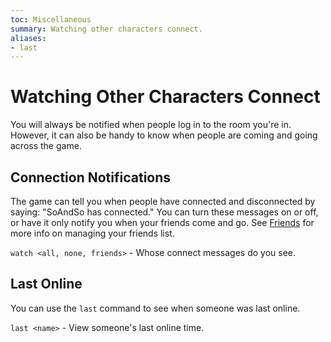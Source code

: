 ```yaml
---
toc: Miscellaneous
summary: Watching other characters connect.
aliases:
- last
---
```

# Watching Other Characters Connect

You will always be notified when people log in to the room you're in.  However, it can also be handy to know when people are coming and going across the game.

## Connection Notifications

The game can tell you when people have connected and disconnected by saying: "SoAndSo has connected."  You can turn these messages on or off, or have it only notify you when your friends come and go. See [Friends](/help/friends) for more info on managing your friends list.

`watch <all, none, friends>` - Whose connect messages do you see.

## Last Online

You can use the `last` command to see when someone was last online.

`last <name>` - View someone's last online time.

